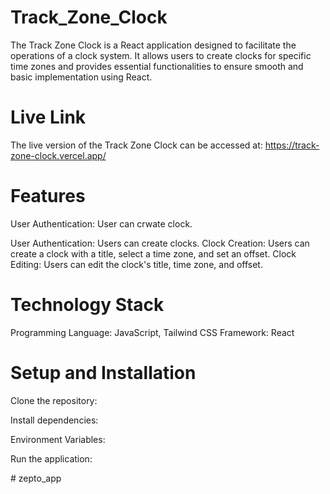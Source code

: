 
#  Track_Zone_Clock

The Track Zone Clock is a React application designed to facilitate the operations of a clock system. It allows users to create clocks for specific time zones and provides essential functionalities to ensure smooth and basic implementation using React.

# Live Link


The live version of the Track Zone Clock can be accessed at: https://track-zone-clock.vercel.app/

# Features

User Authentication: User can crwate clock.

User Authentication: Users can create clocks.
Clock Creation: Users can create a clock with a title, select a time zone, and set an offset.
Clock Editing: Users can edit the clock's title, time zone, and offset.



# Technology Stack

Programming Language: JavaScript, Tailwind CSS
Framework: React



# Setup and Installation


Clone the repository:

Install dependencies:

Environment Variables:

Run the application:


#   z e p t o _ a p p  
 